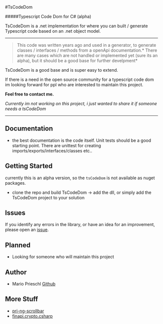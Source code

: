 #TsCodeDom

#####Typescript Code Dom for C# (alpha)

TsCodeDom is a .net implementation for where you can built / generate Typescript code based on an .net object model.

---

>This code was written years ago and used in a generator, to generate classes / interfaces / methods from a openApi documentation.*
>There are many cases which are not handled or implemented yet (sure its an alpha), but it should be a good base for further develpment*

TsCodeDom is a good base and is super easy to extend.

If there is a need in the open source community for a typescript code dom im looking forward for ppl who are interested to maintain this project.

**Feel free to contact me.**

*Currently im not working on this project, i just wanted to share it if someone needs a tsCodeDom*


---

## Documentation

- the best documentation is the code itself. Unit tests should be a good starting point. There are unittest for creating imports/exports/interfaces/classes etc..

## Getting Started

currently this is an alpha version, so the `tsCodeDom` is not available as nuget packages.

- clone the repo and build TsCodeDom -> add the dll, or simply add the TsCodeDom project to your solution

## Issues

If you identify any errors in the library, or have an idea for an improvement, please open an [issue](https://github.com/Priemar/tscodedom/issues).

## Planned

- Looking for someone who will maintain this project

## Author

- Mario Prieschl [Github](https://github.com/Priemar)

## More Stuff

- [pri-ng-scrollbar](https://github.com/Priemar/pri-ng-scrollbar)
- [finapi.crypto.csharp](https://github.com/Priemar/finapi.crypto.csharp)
